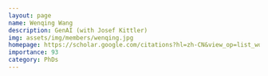 ```yaml
---
layout: page
name: Wenqing Wang
description: GenAI (with Josef Kittler)
img: assets/img/members/wenqing.jpg
homepage: https://scholar.google.com/citations?hl=zh-CN&view_op=list_works&gmla=AJ1KiT1IztrA8094[…]p7b6ka6rLjf1vJcr3Mu_vEcmlkorF7QUOsyan3_K4&user=kH-E48MAAAAJ
importance: 93
category: PhDs
---
```

